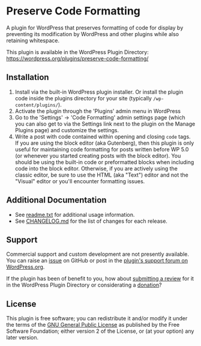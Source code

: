 # Preserve Code Formatting

A plugin for WordPress that preserves formatting of code for display by preventing its modification by WordPress and other plugins while also retaining whitespace.

This plugin is available in the WordPress Plugin Directory: https://wordpress.org/plugins/preserve-code-formatting/


## Installation

1. Install via the built-in WordPress plugin installer. Or install the plugin code inside the plugins directory for your site (typically `/wp-content/plugins/`).
2. Activate the plugin through the 'Plugins' admin menu in WordPress
3. Go to the 'Settings' -> 'Code Formatting' admin settings page (which you can also get to via the Settings link next to the plugin on the Manage Plugins page) and customize the settings.
4. Write a post with code contained within opening and closing `code` tags. If you are using the block editor (aka Gutenberg), then this plugin is only useful for maintaining code formatting for posts written before WP 5.0 (or whenever you started creating posts with the block editor). You should be using the built-in code or preformatted blocks when including code into the block editor. Otherwise, if you are actively using the classic editor, be sure to use the HTML (aka "Text") editor and not the "Visual" editor or you'll encounter formatting issues.


## Additional Documentation

* See [readme.txt](https://github.com/coffee2code/preserve-code-formatting/blob/master/readme.txt) for additional usage information.
* See [CHANGELOG.md](CHANGELOG.md) for the list of changes for each release.


## Support

Commercial support and custom development are not presently available. You can raise an [issue](https://github.com/coffee2code/preserve-code-formatting/issues) on GitHub or post in the [plugin's support forum on WordPress.org](https://wordpress.org/support/plugin/preserve-code-formatting/).

If the plugin has been of benefit to you, how about [submitting a review](https://wordpress.org/support/plugin/preserve-code-formatting/reviews/) for it in the WordPress Plugin Directory or considerating a [donation](https://www.paypal.com/cgi-bin/webscr?cmd=_s-xclick&hosted_button_id=6ARCFJ9TX3522)?


## License

This plugin is free software; you can redistribute it and/or modify it under the terms of the [GNU General Public License](https://www.gnu.org/licenses/gpl-2.0.html) as published by the Free Software Foundation; either version 2 of the License, or (at your option) any later version.